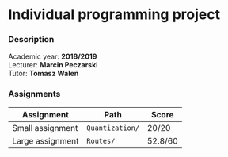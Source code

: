 # Individual programming project

### Description

Academic year: **2018/2019** \
Lecturer: **Marcin Peczarski** \
Tutor: **Tomasz Waleń**

### Assignments

| Assignment       | Path            | Score   |
|------------------|-----------------|---------|
| Small assignment | `Quantization/` | 20/20   |
| Large assignment | `Routes/`       | 52.8/60 |
